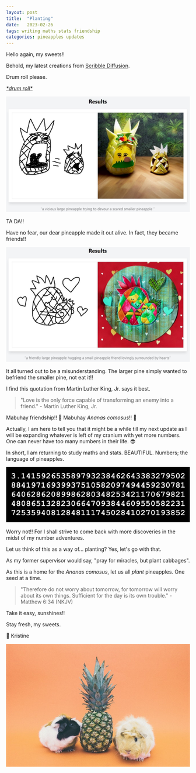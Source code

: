 ```yaml
---
layout: post
title:  "Planting"
date:   2023-02-26
tags: writing maths stats friendship
categories: pineapples updates
---
```


Hello again, my sweets!!

Behold, my latest creations from [Scribble Diffusion](https://scribblediffusion.com/).

Drum roll please.

[*\*drum roll\**](https://www.youtube.com/watch?v=aQcBxF5Mnx8)

![A large vicious pineapple trying to devour a scared smaller one](/assets/pineapple-cannibalism.jpeg)

TA DA!!

Have no fear, our dear pineapple made it out alive. In fact, they became friends!!

![A friendly large pineapple hugging a smaller pineapple friend lovingly](/assets/pineapple-friends.jpeg)

It all turned out to be a misunderstanding. The larger pine simply wanted to befriend the smaller pine, not eat it!!

I find this quotation from Martin Luther King, Jr. says it best.

> "Love is the only force capable of transforming an enemy into a friend." - Martin Luther King, Jr.

Mabuhay friendship!! &#128155; Mabuhay *Ananas comosus*!! &#127821;

Actually, I am here to tell you that it might be a while till my next update as I will be expanding whatever is left of my cranium with yet more numbers. One can never have too many numbers in their life. &#128526;

In short, I am returning to study maths and stats. BEAUTIFUL. Numbers; the language of pineapples.

![Pi](/assets/pi.jpg)

Worry not!! For I shall strive to come back with more discoveries in the midst of my number adventures.

Let us think of this as a way of... planting? Yes, let's go with that.

As my former supervisor would say, "pray for miracles, but plant cabbages".

As this is a home for the *Ananas comosus*, let us all *plant* pineapples. One seed at a time.

> "Therefore do not worry about tomorrow, for tomorrow will worry about its own things. Sufficient for the day is its own trouble." - Matthew 6:34 (NKJV)

Take it easy, sunshines!!

Stay fresh, my sweets.

&#128155; Kristine

![Pineapple between two guinea pigs](/assets/pineapple-guinea-pigs.jpg)
